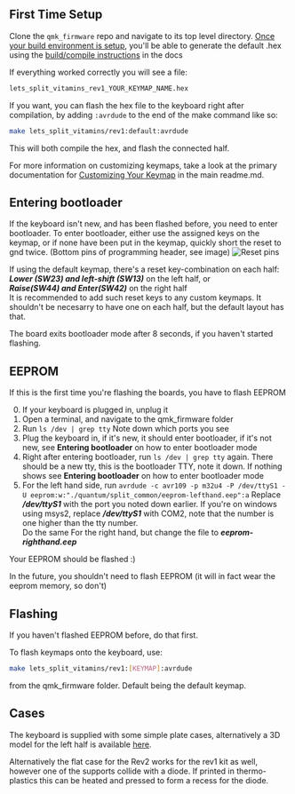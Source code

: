 ## First Time Setup

Clone the `qmk_firmware` repo and navigate to its top level directory. [Once your build environment is setup](https://docs.qmk.fm/getting_started_build_tools.html), you'll be able to generate the default .hex using the [build/compile instructions](https://docs.qmk.fm/build-compile-instructions) in the docs

If everything worked correctly you will see a file:

```bash
lets_split_vitamins_rev1_YOUR_KEYMAP_NAME.hex
```

If you want, you can flash the hex file to the keyboard right after compilation, by adding `:avrdude` to the end of the make command like so:

```bash
make lets_split_vitamins/rev1:default:avrdude
```

This will both compile the hex, and flash the connected half.

For more information on customizing keymaps, take a look at the primary documentation for [Customizing Your Keymap](/readme.md##customizing-your-keymap) in the main readme.md.

## Entering bootloader  
If the keyboard isn't new, and has been flashed before, you need to enter bootloader.
To enter bootloader, either use the assigned keys on the keymap, or if none have been put in the keymap, quickly short the reset to gnd twice. (Bottom pins of programming header, see image) ![Reset pins](https://i.imgur.com/LCXlv9W.png)

If using the default keymap, there's a reset key-combination on each half:  
***Lower (SW23) and left-shift (SW13)*** on the left half, or  
***Raise(SW44) and Enter(SW42)***  on the right half  
It is recommended to add such reset keys to any custom keymaps. It shouldn't be necesarry to have one on each half, but the default layout has that.

The board exits bootloader mode after 8 seconds, if you haven't started flashing.

## EEPROM

If this is the first time you're flashing the boards, you have to flash EEPROM

0. If your keyboard is plugged in, unplug it
1. Open a terminal, and navigate to the qmk_firmware folder
2. Run `ls /dev | grep tty` Note down which ports you see
2. Plug the keyboard in, if it's new, it should enter bootloader, if it's not new, see **Entering bootloader** on how to enter bootloader mode
4. Right after entering bootloader, run `ls /dev | grep tty` again. There should be a new tty, this is the bootloader TTY, note it down. If nothing shows see **Entering bootloader** on how to enter bootloader mode
6. For the left hand side, run  `avrdude -c avr109 -p m32u4 -P /dev/ttyS1 -U eeprom:w:"./quantum/split_common/eeprom-lefthand.eep":a`
Replace ***/dev/ttyS1*** with the port you noted down earlier. If you're on windows using msys2, replace ***/dev/ttyS1*** with COM2, note that the number is one higher than the tty number.  
Do the same For the right hand, but change the file to ***eeprom-righthand.eep***

Your EEPROM should be flashed :)

In the future, you shouldn't need to flash EEPROM (it will in fact wear the eeprom memory, so don't)

## Flashing
If you haven't flashed EEPROM before, do that first.  

To flash keymaps onto the keyboard, use:
```bash
make lets_split_vitamins/rev1:[KEYMAP]:avrdude
```
from the qmk_firmware folder. Default being the default keymap.


## Cases

The keyboard is supplied with some simple plate cases, alternatively a 3D model for the left half is available [here](https://cad.onshape.com/documents/c6e5ae250d1e24fe46c9ef6c/w/d69f7049c0921df3d2b241f9/e/ecc2b176ab52a6d77bc55051).

Alternatively the flat case for the Rev2 works for the rev1 kit as well, however one of the supports collide with a diode. If printed in thermo-plastics this can be heated and pressed to form a recess for the diode.